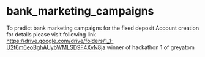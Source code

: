 # bank_marketing_campaigns
To predict bank marketing campaigns for the fixed deposit Account creation
for details please visit following link
https://drive.google.com/drive/folders/1_1-U2t6m6eoBghAUybWMLSD9F4XvN8ja
winner of hackathon 1 of greyatom
